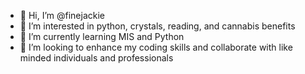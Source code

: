 - 👋 Hi, I’m @finejackie
- 👀 I’m interested in python, crystals, reading, and cannabis benefits
- 🌱 I’m currently learning MIS and Python
- 💞️ I’m looking to enhance my coding skills and collaborate with like minded individuals and professionals

<!---
finejackie/finejackie is a ✨ special ✨ repository because its `README.md` (this file) appears on your GitHub profile.
You can click the Preview link to take a look at your changes.
--->

